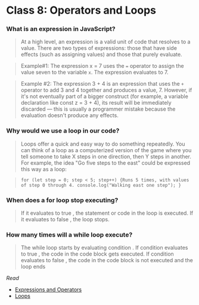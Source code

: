 # Class 8: Operators and Loops

### What is an expression in JavaScript?
> At a high level, an expression is a valid unit of code that resolves to a value. There are two types of expressions: those that have side effects (such as assigning values) and those that purely evaluate.

> Example#1: The expression x = 7 uses the `=` operator to assign the value seven to the variable `x`. The expression evaluates to 7.

> Example #2: The expression 3 + 4 is an expression that uses the `+` operator to add 3 and 4 together and produces a value, 7. However, if it's not eventually part of a bigger construct (for example, a variable declaration like const z = 3 + 4), its result will be immediately discarded — this is usually a programmer mistake because the evaluation doesn't produce any effects.

### Why would we use a loop in our code?
> Loops offer a quick and easy way to do something repeatedly. 
You can think of a loop as a computerized version of the game where you tell someone to take X steps in one direction, then Y steps in another. For example, the idea "Go five steps to the east" could be expressed this way as a loop:

> `for (let step = 0; step < 5; step++) {Runs 5 times, with values of step 0 through 4.
console.log("Walking east one step");
}`


### When does a for loop stop executing?
> If it evaluates to true , the statement or code in the loop is executed. If it evaluates to false , the loop stops.

### How many times will a while loop execute?
> The while loop starts by evaluating condition . If condition evaluates to true , the code in the code block gets executed. If condition evaluates to false , the code in the code block is not executed and the loop ends

*Read*
- [Expressions and Operators](https://developer.mozilla.org/en-US/docs/Web/JavaScript/Guide/Expressions_and_Operators)
- [Loops](https://developer.mozilla.org/en-US/docs/Web/JavaScript/Guide/Loops_and_iteration)